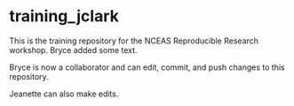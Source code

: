 # training_jclark

This is the training repository for the NCEAS Reproducible Research workshop. Bryce added some text.

Bryce is now a collaborator and can edit, commit, and push changes to this repository.

Jeanette can also make edits.